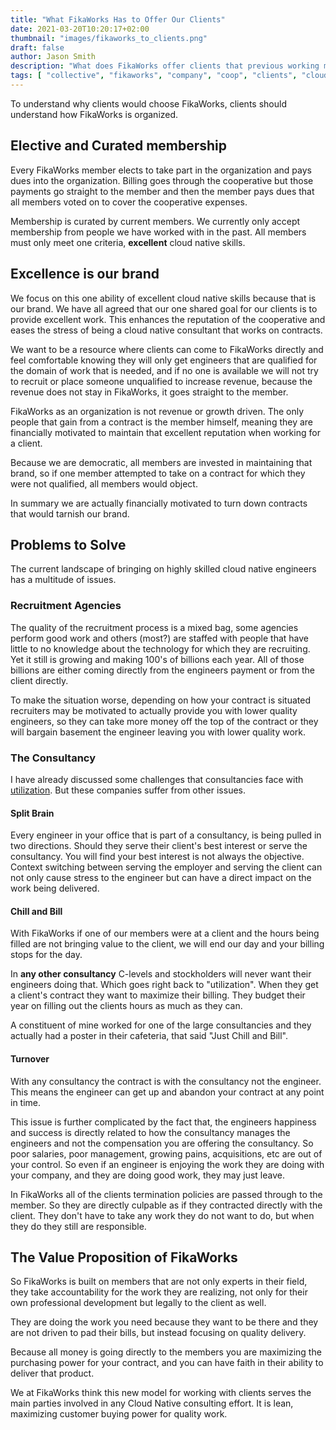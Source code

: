 ```yaml
---
title: "What FikaWorks Has to Offer Our Clients"
date: 2021-03-20T10:20:17+02:00
thumbnail: "images/fikaworks_to_clients.png"
draft: false
author: Jason Smith
description: "What does FikaWorks offer clients that previous working models do not"
tags: [ "collective", "fikaworks", "company", "coop", "clients", "cloud native"]
---
```



To understand why clients would choose FikaWorks, clients should understand how FikaWorks 
is organized.

## Elective and Curated membership

Every FikaWorks member elects to take part in the organization and pays dues into the organization.
Billing goes through the cooperative but those payments go straight to the member and then
the member pays dues that all members voted on to cover the cooperative expenses.

Membership is curated by current members. We currently only accept membership from people we have
worked with in the past. All members must only meet one criteria, **excellent** cloud native skills.

## Excellence is our brand

We focus on this one ability of excellent cloud native skills because that is our brand.
We have all agreed that our one shared goal for our clients is to provide excellent work.
This enhances the reputation of the cooperative and eases the stress of being a cloud native 
consultant that works on contracts.

We want to be a resource where clients can come to FikaWorks
directly and feel comfortable knowing they will only get engineers that are qualified for 
the domain of work that is needed, and if no one is available we will not try to recruit
or place someone unqualified to increase revenue, because the revenue does not stay in FikaWorks,
it goes straight to the member.

FikaWorks as an organization is not revenue or growth driven. The only people that gain from
a contract is the member himself, meaning they are financially motivated to maintain
that excellent reputation when working for a client.

Because we are democratic, all members are invested in maintaining that brand, so if one member
attempted to take on a contract for which they were not qualified, all members would object.

In summary we are actually financially motivated to turn down contracts that would tarnish
our brand.

## Problems to Solve

The current landscape of bringing on highly skilled cloud native engineers has a 
multitude of issues.

### Recruitment Agencies

The quality of the recruitment process is a mixed bag, some agencies perform good work
and others (most?) are staffed with people that have little to no knowledge about the technology for
which they are recruiting. Yet it still is growing and making 100's of billions each year. All of
those billions are either coming directly from the engineers payment or from the client directly.

To make the situation worse, depending on how your contract is situated recruiters may be motivated
to actually provide you with lower quality engineers, so they can take more money off the top of
the contract or they will bargain basement the engineer leaving you with lower quality work.

### The Consultancy

I have already discussed some challenges that consultancies face with
[utilization](/blog/consultancy-utilization/). But these companies suffer from other issues.

#### Split Brain

Every engineer in your office that is part of a consultancy, is being pulled in two directions.
Should they serve their client's best interest or serve the consultancy. You will find your best 
interest is not always the objective. 
Context switching between serving the employer and serving the client can
not only cause stress to the engineer but can have a direct impact on the work being delivered.

#### Chill and Bill

With FikaWorks if one of our members were at a client and the hours being 
filled are not bringing value
to the client, we will end our day and your billing stops for the day.

In **any other consultancy** C-levels and stockholders will never want their engineers doing that.
Which goes right back to "utilization".  When they get a client's contract they want to 
maximize their billing. They budget their year on filling out the clients hours as much as 
they can.

A constituent of mine worked for one of the large consultancies and they actually had a poster
in their cafeteria, that said "Just Chill and Bill".

#### Turnover

With any consultancy the contract is with the consultancy not the engineer. This means the 
engineer can get up and abandon your contract at any point in time.

This issue is further complicated by the fact that, the engineers happiness and success
is directly related to how the consultancy manages the engineers and not the compensation
you are offering the consultancy. So poor salaries, poor management, growing pains, acquisitions,
etc are out of your control. So even if an engineer is enjoying the work they are doing
with your company, and they are doing good work, they may just leave.

In FikaWorks all of the clients termination policies are passed through to the member.
So they are directly culpable as if they contracted directly with the client. They don't have 
to take any work they do not want to do, but when they do they still are responsible.

## The Value Proposition of FikaWorks

So FikaWorks is built on members that are not only experts in their field, they take accountability
for the work they are realizing, not only for their own professional development but legally
to the client as well.

They are doing the work you need because they want to be there and they are not driven to pad 
their bills, but instead focusing on quality delivery.

Because all money is going directly to the members you are maximizing the purchasing power
for your contract, and you can have faith in their ability to deliver that product.

We at FikaWorks think this new model for working with clients serves the main parties involved 
in any Cloud Native consulting effort.
It is lean, maximizing customer buying power for quality work.
